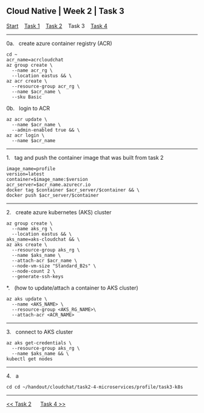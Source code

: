 ## Cloud Native | Week 2 | Task 3

[Start](https://github.com/AFC-AI2C-Cohort-04/coleman-code/blob/main/cloud_native/week_2/start.md)    [Task 1](https://github.com/AFC-AI2C-Cohort-04/coleman-code/blob/main/cloud_native/week_2/task_1.md)    [Task 2](https://github.com/AFC-AI2C-Cohort-04/coleman-code/blob/main/cloud_native/week_2/task_2.md)    Task 3    [Task 4](https://github.com/AFC-AI2C-Cohort-04/coleman-code/blob/main/cloud_native/week_2/task_4.md)

---

0a.   create azure container registry (ACR)
```
cd ~
acr_name=acrcloudchat
az group create \
  --name acr_rg \
  --location eastus && \
az acr create \
  --resource-group acr_rg \
  --name $acr_name \
  --sku Basic
```

0b.   login to ACR
```
az acr update \
  --name $acr_name \
  --admin-enabled true && \
az acr login \
  --name $acr_name
```

---

1.   tag and push the container image that was built from task 2
```
image_name=profile
version=latest
container=$image_name:$version
acr_server=$acr_name.azurecr.io
docker tag $container $acr_server/$container && \
docker push $acr_server/$container
```

---

2.   create azure kubernetes (AKS) cluster
```
az group create \
  --name aks_rg \
  --location eastus && \
aks_name=aks-cloudchat && \
az aks create \
  --resource-group aks_rg \
  --name $aks_name \
  --attach-acr $acr_name \
  --node-vm-size "Standard_B2s" \
  --node-count 2 \
  --generate-ssh-keys
```

*.   (how to update/attach a container to AKS cluster)
```
az aks update \
  --name <AKS_NAME> \
  --resource-group <AKS_RG_NAME>\
  --attach-acr <ACR_NAME>
```

---

3.   connect to AKS cluster
```
az aks get-credentials \
  --resource-group aks_rg \
  --name $aks_name && \
kubectl get nodes
```

---

4.   a
```
cd cd ~/handout/cloudchat/task2-4-microservices/profile/task3-k8s
```

---

[<< Task 2](https://github.com/AFC-AI2C-Cohort-04/coleman-code/blob/main/cloud_native/week_2/task_2.md)      [Task 4 >>](https://github.com/AFC-AI2C-Cohort-04/coleman-code/blob/main/cloud_native/week_2/task_4.md)
